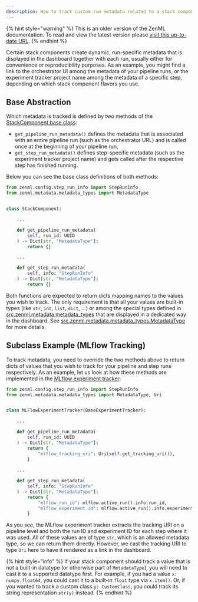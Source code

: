 ```yaml
---
description: How to track custom run metadata related to a stack component
---
```


{% hint style="warning" %}
This is an older version of the ZenML documentation. To read and view the latest version please [visit this up-to-date URL](https://docs.zenml.io).
{% endhint %}


Certain stack components create dynamic, run-specific metadata that is
displayed in the dashboard together with each run, usually either for
convenience or reproducibility purposes. 
As an example, you might find a link to the orchestrator UI among the metadata 
of your pipeline runs, or the experiment tracker project name among the 
metadata of a specific step, depending on which stack component flavors you 
use.

## Base Abstraction

Which metadata is tracked is defined by two methods of the
[StackComponent base class](https://github.com/zenml-io/zenml/blob/main/src/zenml/stack/stack_component.py):
- `get_pipeline_run_metadata()` defines the metadata that is associated with 
an entire pipeline run (such as the orchestrator URL) and is called once at
the beginning of your pipeline run,
- `get_step_run_metadata()` defines step-specific metadata (such as the 
experiment tracker project name) and gets called after the respective step 
has finished running.

Below you can see the base class definitions of both methods:

```python
from zenml.config.step_run_info import StepRunInfo
from zenml.metadata.metadata_types import MetadataType


class StackComponent:

    ...

    def get_pipeline_run_metadata(
        self, run_id: UUID
    ) -> Dict[str, "MetadataType"]:
        return {}

    ...

    def get_step_run_metadata(
        self, info: "StepRunInfo"
    ) -> Dict[str, "MetadataType"]:
        return {}
```

Both functions are expected to return dicts mapping names to the values you 
wish to track.
The only requirement is that all your values are built-in types (like `str`, 
`int`, `list`, `dict`, ...) or among the special types defined in
[src.zenml.metadata.metadata_types](https://github.com/zenml-io/zenml/blob/main/src/zenml/metadata/metadata_types.py)
that are displayed in a dedicated way in the dashboard.
See [src.zenml.metadata.metadata_types.MetadataType](https://github.com/zenml-io/zenml/blob/main/src/zenml/metadata/metadata_types.py)
for more details.

## Subclass Example (MLflow Tracking)

To track metadata, you need to override the two methods above to return dicts
of values that you wish to track for your pipeline and step runs respectively.
As an example, let us look at how these methods are implemented in the 
[MLflow experiment tracker](https://github.com/zenml-io/zenml/blob/main/src/zenml/integrations/mlflow/experiment_trackers/mlflow_experiment_tracker.py):

```python
from zenml.config.step_run_info import StepRunInfo
from zenml.metadata.metadata_types import MetadataType, Uri


class MLFlowExperimentTracker(BaseExperimentTracker):

    ...

    def get_pipeline_run_metadata(
        self, run_id: UUID
    ) -> Dict[str, "MetadataType"]:
        return {
            "mlflow_tracking_uri": Uri(self.get_tracking_uri()),
        }
    
    ...

    def get_step_run_metadata(
        self, info: "StepRunInfo"
    ) -> Dict[str, "MetadataType"]:
        return {
            "mlflow_run_id": mlflow.active_run().info.run_id,
            "mlflow_experiment_id": mlflow.active_run().info.experiment_id,
        }
```

As you see, the MLflow experiment tracker extracts the tracking URI on a 
pipeline level and both the run ID and experiment ID for each step where it was
used. All of these values are of type `str`, which is an allowed metadata type, 
so we can return them directly. However, we cast the tracking URI to type `Uri`
here to have it rendered as a link in the dashboard. 

{% hint style="info" %}
If your stack component should track a value that is not a built-in datatype 
(or otherwise part of `MetadataType`), you will need to cast it to a supported
datatype first. For example, if you had a value `x: numpy.float64`, you could
cast it to a built-in `float` type via `x.item()`. Or, if you wanted to track a 
custom class `y: CustomClass`, you could track its string representation 
`str(y)` instead.
{% endhint %}
